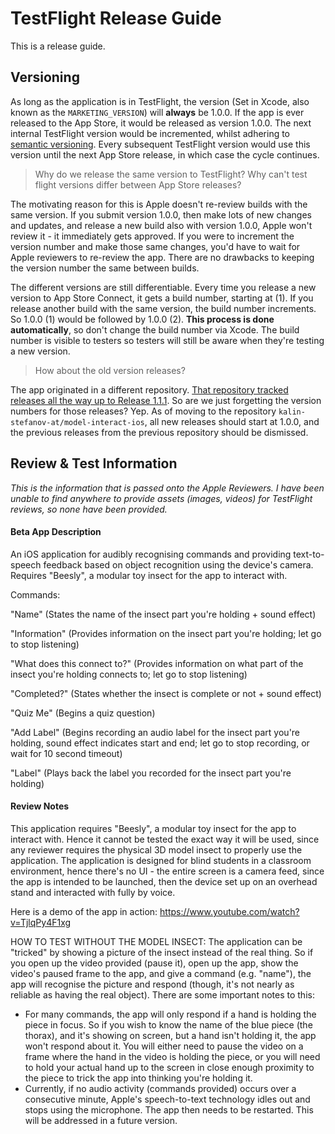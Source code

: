 # TestFlight Release Guide

This is a release guide.

## Versioning

As long as the application is in TestFlight, the version (Set in Xcode, also known as the `MARKETING_VERSION`) will **always** be 1.0.0. If the app is ever released to the App Store, it would be released as version 1.0.0. The next internal TestFlight version would be incremented, whilst adhering to [semantic versioning](https://semver.org/). Every subsequent TestFlight version would use this version until the next App Store release, in which case the cycle continues.

> Why do we release the same version to TestFlight? Why can't test flight versions differ between App Store releases?

The motivating reason for this is Apple doesn't re-review builds with the same version. If you submit version 1.0.0, then make lots of new changes and updates, and release a new build also with version 1.0.0, Apple won't review it - it immediately gets approved. If you were to increment the version number and make those same changes, you'd have to wait for Apple reviewers to re-review the app. There are no drawbacks to keeping the version number the same between builds.

The different versions are still differentiable. Every time you release a new version to App Store Connect, it gets a build number, starting at (1). If you release another build with the same version, the build number increments. So 1.0.0 (1) would be followed by 1.0.0 (2). **This process is done automatically**, so don't change the build number via Xcode. The build number is visible to testers so testers will still be aware when they're testing a new version.

> How about the old version releases?

The app originated in a different repository. [That repository tracked releases all the way up to Release 1.1.1](https://github.com/Andre-Pham/LemonApp/releases). So are we just forgetting the version numbers for those releases? Yep. As of moving to the repository `kalin-stefanov-at/model-interact-ios`, all new releases should start at 1.0.0, and the previous releases from the previous repository should be dismissed.

## Review & Test Information

*This is the information that is passed onto the Apple Reviewers. I have been unable to find anywhere to provide assets (images, videos) for TestFlight reviews, so none have been provided.*

#### Beta App Description

An iOS application for audibly recognising commands and providing text-to-speech feedback based on object recognition using the device's camera. Requires "Beesly", a modular toy insect for the app to interact with.

Commands:

"Name" (States the name of the insect part you're holding + sound effect)

"Information" (Provides information on the insect part you're holding; let go to stop listening)

"What does this connect to?" (Provides information on what part of the insect you're holding connects to; let go to stop listening)

"Completed?" (States whether the insect is complete or not + sound effect)

"Quiz Me" (Begins a quiz question)

"Add Label" (Begins recording an audio label for the insect part you're holding, sound effect indicates start and end; let go to stop recording, or wait for 10 second timeout)

"Label" (Plays back the label you recorded for the insect part you're holding)

#### Review Notes

This application requires "Beesly", a modular toy insect for the app to interact with. Hence it cannot be tested the exact way it will be used, since any reviewer requires the physical 3D model insect to properly use the application. The application is designed for blind students in a classroom environment, hence there's no UI - the entire screen is a camera feed, since the app is intended to be launched, then the device set up on an overhead stand and interacted with fully by voice.

Here is a demo of the app in action: https://www.youtube.com/watch?v=TjlqPy4F1xg

HOW TO TEST WITHOUT THE MODEL INSECT:
The application can be "tricked" by showing a picture of the insect instead of the real thing. So if you open up the video provided (pause it), open up the app, show the video's paused frame to the app, and give a command (e.g. "name"), the app will recognise the picture and respond (though, it's not nearly as reliable as having the real object). There are some important notes to this:
- For many commands, the app will only respond if a hand is holding the piece in focus. So if you wish to know the name of the blue piece (the thorax), and it's showing on screen, but a hand isn't holding it, the app won't respond about it. You will either need to pause the video on a frame where the hand in the video is holding the piece, or you will need to hold your actual hand up to the screen in close enough proximity to the piece to trick the app into thinking you're holding it.
- Currently, if no audio activity (commands provided) occurs over a consecutive minute, Apple's speech-to-text technology idles out and stops using the microphone. The app then needs to be restarted. This will be addressed in a future version.